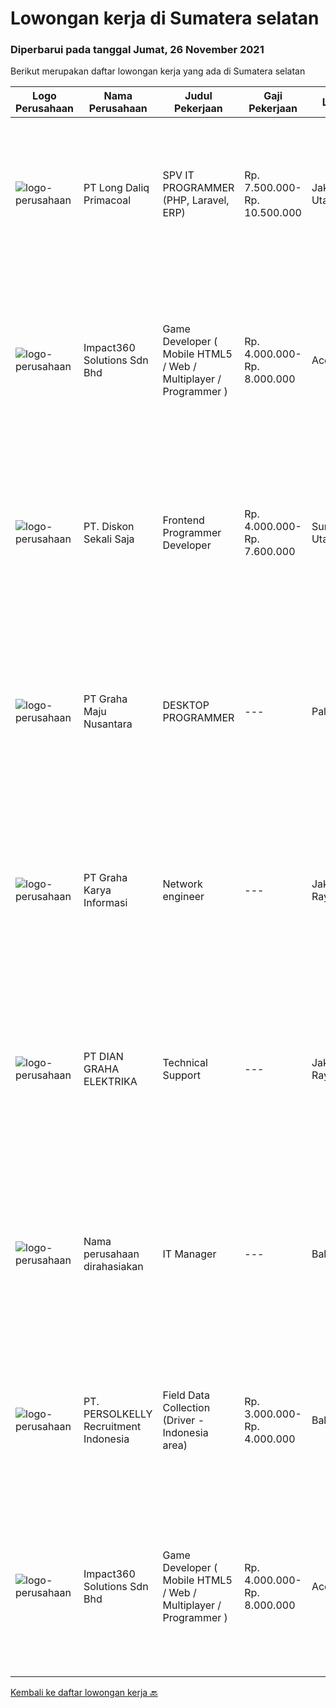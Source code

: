 
  # Lowongan kerja di Sumatera selatan

  ### Diperbarui pada tanggal Jumat, 26 November 2021

  Berikut merupakan daftar lowongan kerja yang ada di Sumatera selatan

  |Logo Perusahaan | Nama Perusahaan | Judul Pekerjaan | Gaji Pekerjaan | Lokasi | Deskripsi | Tanggal diunggah | Pranala |
  | -------------- | --------------- | --------------- | --------- | --------- | -------------- | ------- | ----------- |
  |![logo-perusahaan](https://image-service-cdn.seek.com.au/ea209f02d17e1ddd964ae9fff959bc36715179d0/ee4dce1061f3f616224767ad58cb2fc751b8d2dc)|PT Long Daliq Primacoal|SPV IT PROGRAMMER (PHP, Laravel, ERP)|Rp. 7.500.000-Rp. 10.500.000|Jakarta Utara|Qualifications : Expert in programming languages: HTML, PHP (Laravel &amp; Codeigniter Framework), CSS, &amp; Javascript. Familiar with database...|Rabu, 24 November 2021|https://www.jobstreet.co.id/id/job/spv-it-programmer-php-laravel-erp-3689836?token=0~bc02542c-e2a2-45c5-91ae-6b3a1d398193&sectionRank=1&jobId=jobstreet-id-job-3689836|
|![logo-perusahaan](https://image-service-cdn.seek.com.au/06b729438205195a03d4bcec08ce1ddd5d9c1576/ee4dce1061f3f616224767ad58cb2fc751b8d2dc)|Impact360 Solutions Sdn Bhd|Game Developer ( Mobile HTML5 / Web / Multiplayer / Programmer )|Rp. 4.000.000-Rp. 8.000.000|Aceh|We are hiring remote HTML5 game developers from all parts of Indonesia. If you have real experience building HTML5 games or applications, you're...|Rabu, 24 November 2021|https://www.jobstreet.co.id/id/job/game-developer-mobile-html5-web-multiplayer-programmer-4740193/origin/my?token=0~bc02542c-e2a2-45c5-91ae-6b3a1d398193&sectionRank=2&jobId=jobstreet-my-job-4740193|
|![logo-perusahaan](https://image-service-cdn.seek.com.au/37da413d1d78b985b44db2cacac2517bee9e42db/ee4dce1061f3f616224767ad58cb2fc751b8d2dc)|PT. Diskon Sekali Saja|Frontend Programmer Developer|Rp. 4.000.000-Rp. 7.600.000|Sumatera Utara|# Paham php dan web development# Memiliki Team work effort# Kami memberikan benefit saham (esop) di perusahaan kami untuk kandidat yang tepat#...|Rabu, 17 November 2021|https://www.jobstreet.co.id/id/job/frontend-programmer-developer-3681730?token=0~bc02542c-e2a2-45c5-91ae-6b3a1d398193&sectionRank=3&jobId=jobstreet-id-job-3681730|
|![logo-perusahaan](https://us.123rf.com/450wm/pavelstasevich/pavelstasevich1811/pavelstasevich181101027/112815900-stock-vector-no-image-available-icon-flat-vector.jpg?ver=6)|PT Graha Maju Nusantara|DESKTOP PROGRAMMER|---|Palembang|-Usia 20-30 tahun-Menguasai bahasa pemrograman VB.Net, SQL Server-Menguasai ERD-Boleh Fresh graduate -Dapat bekerja dalam Team-Dapat bekerja dibawah...|Jumat, 12 November 2021|https://www.jobstreet.co.id/id/job/desktop-programmer-3671409?token=0~bc02542c-e2a2-45c5-91ae-6b3a1d398193&sectionRank=4&jobId=jobstreet-id-job-3671409|
|![logo-perusahaan](https://image-service-cdn.seek.com.au/c318dd0b699c6160d2411e7473745c289633be44/ee4dce1061f3f616224767ad58cb2fc751b8d2dc)|PT Graha Karya Informasi|Network engineer|---|Jakarta Raya|At least 1-2 year(s) of working experience in the related field is required for this position Fresh Graduate are welcome to apply Strong IT skills,...|Senin, 08 November 2021|https://www.jobstreet.co.id/id/job/network-engineer-3683163?token=0~bc02542c-e2a2-45c5-91ae-6b3a1d398193&sectionRank=5&jobId=jobstreet-id-job-3683163|
|![logo-perusahaan](https://image-service-cdn.seek.com.au/6724301a3d42a36c4b43d01afcb6475b391f135e/ee4dce1061f3f616224767ad58cb2fc751b8d2dc)|PT DIAN GRAHA ELEKTRIKA|Technical Support|---|Jakarta Raya|Persyaratan: Usia 20 sampai 35 tahun Pendidikan minimal SMK Pengalaman bidang Fiber Optik minimal 1 tahun Memiliki kemampuan dan pemahaman Fiber Optik...|Selasa, 02 November 2021|https://www.jobstreet.co.id/id/job/technical-support-3676815?token=0~bc02542c-e2a2-45c5-91ae-6b3a1d398193&sectionRank=6&jobId=jobstreet-id-job-3676815|
|![logo-perusahaan](https://us.123rf.com/450wm/pavelstasevich/pavelstasevich1811/pavelstasevich181101027/112815900-stock-vector-no-image-available-icon-flat-vector.jpg?ver=6)|Nama perusahaan dirahasiakan|IT Manager|---|Bali|Pendidikan minimal S1 segala jurusan Memiliki pengetahuan mengenai PHP dan bahasa pemrograman lainnya atau menguasai jaringan Gaji negotiable...|Minggu, 31 Oktober 2021|https://www.jobstreet.co.id/id/job/it-manager-3673772?token=0~bc02542c-e2a2-45c5-91ae-6b3a1d398193&sectionRank=7&jobId=jobstreet-id-job-3673772|
|![logo-perusahaan](https://image-service-cdn.seek.com.au/a778cc2d537d275f0abc3d64068f14c4c640057e/ee4dce1061f3f616224767ad58cb2fc751b8d2dc)|PT. PERSOLKELLY Recruitment Indonesia|Field Data Collection (Driver - Indonesia area)|Rp. 3.000.000-Rp. 4.000.000|Bali|Role Responsibility : Collect (map) imaginary in the areas as per instructed by leader. To fulfill mapping target in daily/monthly basis &amp;...|Senin, 01 November 2021|https://www.jobstreet.co.id/id/job/field-data-collection-driver-indonesia-area-3675577?token=0~bc02542c-e2a2-45c5-91ae-6b3a1d398193&sectionRank=8&jobId=jobstreet-id-job-3675577|
|![logo-perusahaan](https://image-service-cdn.seek.com.au/06b729438205195a03d4bcec08ce1ddd5d9c1576/ee4dce1061f3f616224767ad58cb2fc751b8d2dc)|Impact360 Solutions Sdn Bhd|Game Developer ( Mobile HTML5 / Web / Multiplayer / Programmer )|Rp. 4.000.000-Rp. 8.000.000|Aceh|We are hiring remote HTML5 game developers from all parts of Indonesia. If you have real experience building HTML5 games or applications, you're...|Senin, 01 November 2021|https://www.jobstreet.co.id/id/job/game-developer-mobile-html5-web-multiplayer-programmer-4711885/origin/my?token=0~bc02542c-e2a2-45c5-91ae-6b3a1d398193&sectionRank=9&jobId=jobstreet-my-job-4711885|


  [Kembali ke daftar lowongan kerja 🔙](../README.md#daftar-lowongan-kerja)
  